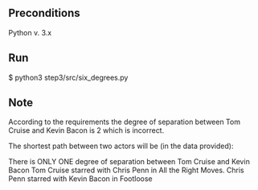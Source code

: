 ## Preconditions
Python v. 3.x

## Run
$ python3 step3/src/six_degrees.py

## Note
According to the requirements the degree of separation between Tom Cruise and Kevin Bacon is 2 which is incorrect.

The shortest path between two actors will be (in the data provided):

There is ONLY ONE degree of separation between Tom Cruise and Kevin Bacon
Tom Cruise starred with Chris Penn in All the Right Moves.
Chris Penn starred with Kevin Bacon in Footloose